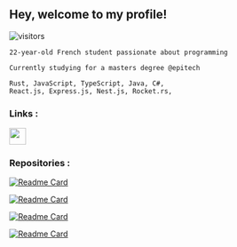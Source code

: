 
 ## Hey, welcome to my profile!
![visitors](https://visitor-badge.glitch.me/badge?page_id=${Lxdovic})
```
22-year-old French student passionate about programming

Currently studying for a masters degree @epitech

Rust, JavaScript, TypeScript, Java, C#,
React.js, Express.js, Nest.js, Rocket.rs,
```

 ### Links :
 [<img src="https://i.imgur.com/iDnvhM2.png" width="30" height="30"/>](https://lxdovic.fr)

### Repositories : 

[![Readme Card](https://github-readme-stats.vercel.app/api/pin/?username=Lxdovic&repo=Chess-Challenge&theme=tokyonight&card_width=400)](https://github.com/Lxdovic/Chess-Challenge)

[![Readme Card](https://github-readme-stats.vercel.app/api/pin/?username=Lxdovic&repo=Weakfish&theme=tokyonight&card_width=400)](https://github.com/Lxdovic/Weakfish)

[![Readme Card](https://github-readme-stats.vercel.app/api/pin/?username=Lxdovic&repo=IRC&theme=tokyonight&card_width=400)](https://github.com/Lxdovic/IRC)

[![Readme Card](https://github-readme-stats.vercel.app/api/pin/?username=Lxdovic&repo=Pathfinder&theme=tokyonight&card_width=400)](https://github.com/Lxdovic/Pathfinder)
